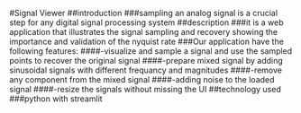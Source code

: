 #Signal Viewer
##introduction 
###sampling an analog signal is a crucial step for any digital signal processing system 
##description 
###it is a web application that illustrates the signal sampling and recovery showing the importance and validation of the nyquist rate
###Our application have the following features:
####-visualize and sample a signal and use the sampled points to recover the original signal
####-prepare mixed signal by adding sinusoidal signals with different frequancy and magnitudes 
####-remove any component from the mixed signal
####-adding noise to the loaded signal 
####-resize the signals without missing the UI
##technology used 
###python with streamlit
